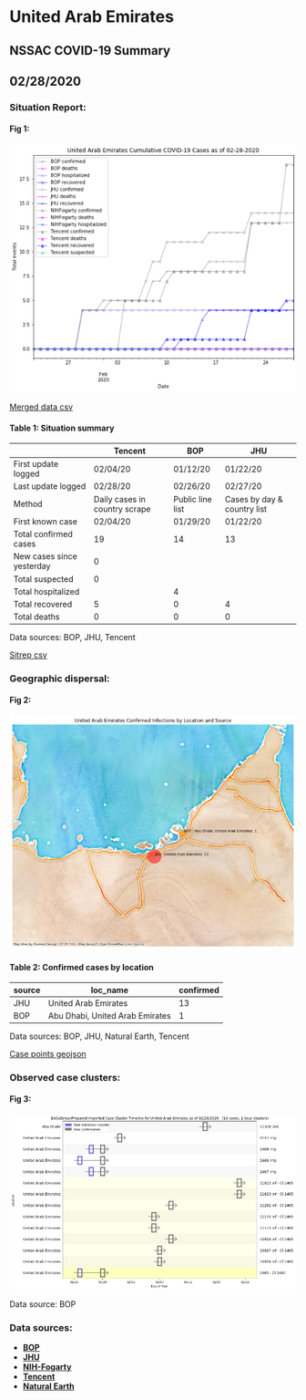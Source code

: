 # United Arab Emirates
## NSSAC COVID-19 Summary
## 02/28/2020



### Situation Report:
#### Fig 1:
![United Arab Emirates cases](../merged_histories/United_Arab_Emirates_merged_histories.png)

[Merged data csv](https://github.com/SchlittDataSci/SchlittDataSci.github.io/blob/master/data/tables/United_Arab_Emirates_merged_daily.csv)

#### Table 1: Situation summary


|                           | Tencent                       | BOP              | JHU                         |
|---------------------------|-------------------------------|------------------|-----------------------------|
| First update logged       | 02/04/20                      | 01/12/20         | 01/22/20                    |
| Last update logged        | 02/28/20                      | 02/26/20         | 02/27/20                    |
| Method                    | Daily cases in country scrape | Public line list | Cases by day & country list |
| First known case          | 02/04/20                      | 01/29/20         | 01/22/20                    |
| Total confirmed cases     | 19                            | 14               | 13                          |
| New cases since yesterday | 0                             |                  |                             |
| Total suspected           | 0                             |                  |                             |
| Total hospitalized        |                               | 4                |                             |
| Total recovered           | 5                             | 0                | 4                           |
| Total deaths              | 0                             | 0                | 0                           |

Data sources: BOP, JHU, Tencent


[Sitrep csv](https://github.com/SchlittDataSci/SchlittDataSci.github.io/blob/master/data/tables/United_Arab_Emirates_sitrep.csv)

### Geographic dispersal:
#### Fig 2:
![United Arab Emirates mapped](../case_locs/United_Arab_Emirates_case_locs.png)

#### Table 2: Confirmed cases by location


| source   | loc_name                        |   confirmed |
|----------|---------------------------------|-------------|
| JHU      | United Arab Emirates            |          13 |
| BOP      | Abu Dhabi, United Arab Emirates |           1 |

Data sources: BOP, JHU, Natural Earth, Tencent


[Case points geojson](https://github.com/SchlittDataSci/SchlittDataSci.github.io/blob/master/data/shapes/United_Arab_Emirates_case_locs.geojson)

### Observed case clusters:
#### Fig 3:
![United Arab Emirates cases](../cluster_analysis/United_Arab_Emirates_imported_cases_BOP.png)



Data source: BOP


### Data sources:
* **[BOP](https://github.com/beoutbreakprepared/nCoV2019)**
* **[JHU](https://github.com/CSSEGISandData/COVID-19)** 
* **[NIH-Fogarty](https://docs.google.com/spreadsheets/d/1jS24DjSPVWa4iuxuD4OAXrE3QeI8c9BC1hSlqr-NMiU/edit#gid=1187587451)** 
* **[Tencent](https://news.qq.com/zt2020/page/feiyan.htm)**
* **[Natural Earth](https://www.naturalearthdata.com/forums/forum/natural-earth-map-data/cultural-vectors/admin-1-states-provinces-and-their-boundaries/)**

<!-- Global site tag (gtag.js) - Google Analytics -->
<script async src="https://www.googletagmanager.com/gtag/js?id=UA-158816269-1"></script>
<script>
  window.dataLayer = window.dataLayer || [];
  function gtag(){dataLayer.push(arguments);}
  gtag('js', new Date());

  gtag('config', 'UA-158816269-1');
</script>